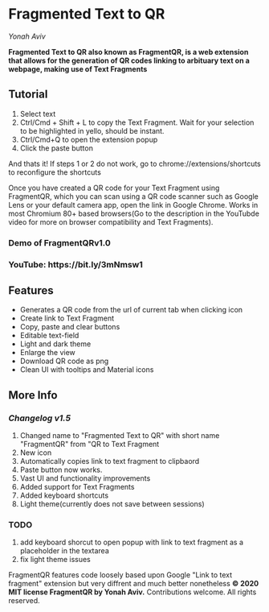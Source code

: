 <h1>Fragmented Text to QR</h1><p>
<em>Yonah Aviv</em><p>
<b>Fragmented Text to QR also known as FragmentQR, is a web extension that allows for the generation of QR codes linking to arbituary text on a webpage, making use of Text Fragments</b>

<h2>Tutorial</h2><p>
 <ol>
  <li>Select text</li>
  <li>Ctrl/Cmd + Shift + L to copy the Text Fragment. Wait for your selection to be highlighted in yello, should be instant.</li>
  <li>Ctrl/Cmd+Q to open the extension popup</li>
  <li>Click the paste button</li>
 </ol>
 And thats it! If steps 1 or 2 do not work, go to chrome://extensions/shortcuts to reconfigure the shortcuts<p>
Once you have created a QR code for your Text Fragment using FragmentQR, which you can scan using a QR code scanner such as Google Lens or your default camera app, open the link in Google Chrome. Works in most Chromium 80+ based browsers(Go to the description in the YouTubde video for more on browser compatibility and Text Fragments).<p>

<h3>Demo of FragmentQRv1.0<h3>
YouTube: https://bit.ly/3mNmsw1
<h2>Features</h2><p> 
<ul>
  <li>Generates a QR code from the url of current tab when clicking icon</li>
  <li>Create link to Text Fragment</li>
  <li>Copy, paste and clear buttons</li>
  <li>Editable text-field</li>
  <li>Light and dark theme</li>
  <li>Enlarge the view</li>
  <li>Download QR code as png</li>
  <li>Clean UI with tooltips and Material icons</li>
</ul>


<h2>More Info</h2><p>
 
<h3><em>Changelog v1.5</em></h3><p>
 <ol>  
  <li>Changed name to "Fragmented Text to QR" with short name "FragmentQR" from "QR to Text Fragment</li>
  <li>New icon</li>
  <li>Automatically copies link to text fragment to clipbaord</li>
  <li>Paste button now works.</li>
  <li>Vast UI and functionality improvements</li>
  <li>Added support for Text Fragments</li>
  <li>Added keyboard shortcuts</li>
  <li>Light theme(currently does not save between sessions)</li>
 </ol><p>



<h3>TODO</h3><p>
  <ol>
    <li>add keyboard shorcut to open popup with link to text fragment as a placeholder in the textarea</li>
    <li>fix light theme issues</li>
  </ol>

FragmentQR features code loosely based upon Google "Link to text fragment" extension but very diffrent and much better nonetheless 
<b>© 2020 MIT license FragmentQR by Yonah Aviv.</b>
Contributions welcome. All rights reserved.<p>

